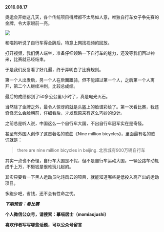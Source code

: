 
          
            
**2016.08.17**

奥运会开始这几天，各个传统项目得牌都不太尽如人意，唯独自行车女子争先赛的金牌，令大家眼前一亮。




![](//upload-images.jianshu.io/upload_images/51001-a2ec4b71c170cf4f.jpg)




和喵妈听说了自行车得金牌后，特意上网找视频的回放。

打开视频，我们俩人端坐，准备仔细领略一下自行车的魅力，还没等我们回过神来，比赛就已经结束。

于是我们反复看了好几遍，终于弄明白了比赛规则。

第一个人出发后，另一个人在后面跟骑，但不能超过第一个人，之后第一个人离开，第二个人继续冲刺，比较总成绩。

最后的成绩都到了50多公公里/小时了，真是电光火石。

当然除了金牌之外，最令人惊讶的就是头盔上的脸谱彩绘了。第一次看比赛，我还奇怪怎么会脸朝前，仔细看后，才发现原来有这么巧妙的设计。

之前总是听人说，中国这么一个自行车大国，不出自行车冠军实在是奇怪。

甚至有外国人创作了这首著名的歌曲《Nine million bicycles》，里面最有名的歌词就是：
>there are nine million bicycles in beijing.
北京城有900万辆自行车



其实一点也不奇怪，自行车大国是不假，但不是自行车运动大国，一辆公路车动辄成千上万，不砸钱是很难玩儿起的。

其实只要看一下黑人运动员叱诧风云的项目，就能知道哪些是低投入高产出的运动项目。

多跑步吧，省钱，还不会有性命之忧。


***下期预告：看比赛***


**个人微信公众号，请搜索：摹喵居士（momiaojushi）**

**喜欢作者写写哪些话题，可以公众号留言**

          
        